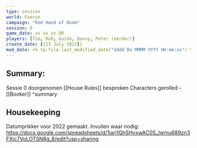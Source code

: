 ```yaml
---
type: session
world: Faerun
campaign: "Red Hand of Doom"
session: 0
game_date: xx xx xx DR
players: [Tim, Rob, Guido, Danny, Peter (eerder)]
create_date: {{23 July 2022}}
mod_date: <% tp.file.last_modified_date("dddd Do MMMM YYYY HH:mm:ss") %>
---
```




## Summary:
Sessie 0 doorgenomen
[[House Rules]] besproken
Characters gerolled - [[Booker]]
^summary
## Housekeeping
Datumprikker voor 2022 gemaakt.
Invullen waar nodig: 
https://docs.google.com/spreadsheets/d/1iari1QhSHvxwAC0S_Iwmu689zn3FXjc7VoLOTSN8g_8/edit?usp=sharing


